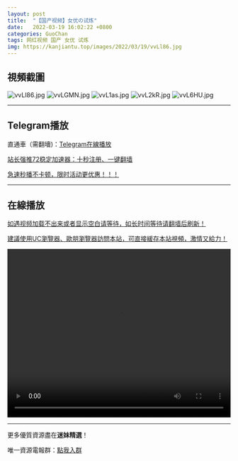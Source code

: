 ```yaml
---
layout: post
title:  "【国产视频】女优の试炼"
date:   2022-03-19 16:02:22 +0800
categories: GuoChan
tags: 网红视频 国产 女优 试炼
img: https://kanjiantu.top/images/2022/03/19/vvLl86.jpg
---
```



## 視頻截圖

![vvLl86.jpg](https://kanjiantu.top/images/2022/03/19/vvLl86.jpg)
![vvLGMN.jpg](https://kanjiantu.top/images/2022/03/19/vvLGMN.jpg)
![vvL1as.jpg](https://kanjiantu.top/images/2022/03/19/vvL1as.jpg)
![vvL2kR.jpg](https://kanjiantu.top/images/2022/03/19/vvL2kR.jpg)
![vvL6HU.jpg](https://kanjiantu.top/images/2022/03/19/vvL6HU.jpg)

* * *
## Telegram播放

直通車（需翻墻)：[Telegram在線播放](https://t.me/mimeijingxuan/248)

<u>站长强推72稳定加速器：[十秒注册、一键翻墙](https://www.mimei.blog/skip/vpn.html) </u>


<u>急速秒播不卡顿，限时活动更优惠！！！</u>
* * *
## 在線播放
<u>如遇视频加载不出来或者显示空白请等待，如长时间等待请翻墙后刷新！</u>

<u>建議使用UC瀏覽器、歐朋瀏覽器訪問本站，可直接緩存本站視頻，激情又給力！</u>
<center><video src="https://cdn.publer.io/uploads/videos/6247fe4cdb2797357edec892/e573e464fb6fb0fbad9a9ba3b88114e0.mp4" width="100%" height="380px" controls="controls"></video></center>

* * *
更多優質資源盡在**迷妹精選**！

唯一資源電報群：[點我入群](https://t.me/mimeijingxuan)


